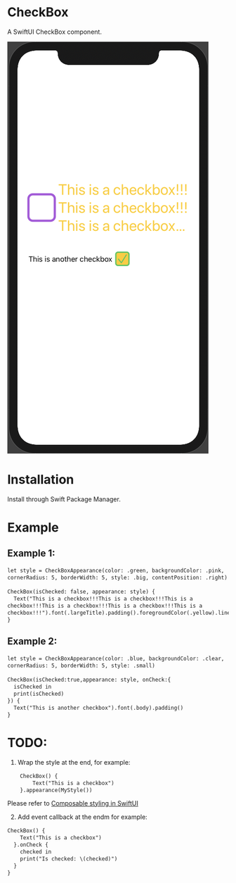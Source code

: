 # CheckBox

A SwiftUI CheckBox component.

![Screenshot](./images/demo.png)

# Installation

Install through Swift Package Manager.

# Example

## Example 1:

```
let style = CheckBoxAppearance(color: .green, backgroundColor: .pink, cornerRadius: 5, borderWidth: 5, style: .big, contentPosition: .right)

CheckBox(isChecked: false, appearance: style) {
  Text("This is a checkbox!!!This is a checkbox!!!This is a checkbox!!!This is a checkbox!!!This is a checkbox!!!This is a checkbox!!!").font(.largeTitle).padding().foregroundColor(.yellow).lineLimit(10)
}
```

## Example 2:

```
let style = CheckBoxAppearance(color: .blue, backgroundColor: .clear, cornerRadius: 5, borderWidth: 5, style: .small)

CheckBox(isChecked:true,appearance: style, onCheck:{
  isChecked in
  print(isChecked)
}) {
  Text("This is another checkbox").font(.body).padding()
}
```

# TODO:

1. Wrap the style at the end, for example:

```
    CheckBox() {
        Text("This is a checkbox")
    }.appearance(MyStyle())
```

Please refer to [Composable styling in SwiftUI](https://mecid.github.io/2019/08/28/composable-styling-in-swiftui/)

2. Add event callback at the endm for example:

```
CheckBox() {
    Text("This is a checkbox")
  }.onCheck {
    checked in
    print("Is checked: \(checked)")
  }
}

```

